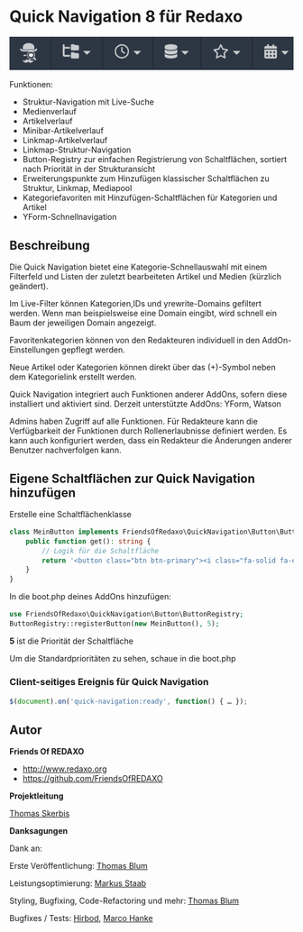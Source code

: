 # Quick Navigation 8 für Redaxo

![Screenshot](https://raw.githubusercontent.com/FriendsOfREDAXO/quick_navigation/assets/quickbar.png)

Funktionen: 
- Struktur-Navigation mit Live-Suche
- Medienverlauf
- Artikelverlauf
- Minibar-Artikelverlauf
- Linkmap-Artikelverlauf
- Linkmap-Struktur-Navigation
- Button-Registry zur einfachen Registrierung von Schaltflächen, sortiert nach Priorität in der Strukturansicht
- Erweiterungspunkte zum Hinzufügen klassischer Schaltflächen zu Struktur, Linkmap, Mediapool
- Kategoriefavoriten mit Hinzufügen-Schaltflächen für Kategorien und Artikel
- YForm-Schnellnavigation

## Beschreibung 

Die Quick Navigation bietet eine Kategorie-Schnellauswahl mit einem Filterfeld und Listen der zuletzt bearbeiteten Artikel und Medien (kürzlich geändert).

Im Live-Filter können Kategorien,IDs und yrewrite-Domains gefiltert werden. Wenn man beispielsweise eine Domain eingibt, wird schnell ein Baum der jeweiligen Domain angezeigt.

Favoritenkategorien können von den Redakteuren individuell in den AddOn-Einstellungen gepflegt werden. 

Neue Artikel oder Kategorien können direkt über das (+)-Symbol neben dem Kategorielink erstellt werden.

Quick Navigation integriert auch Funktionen anderer AddOns, sofern diese installiert und aktiviert sind.
Derzeit unterstützte AddOns: YForm, Watson

Admins haben Zugriff auf alle Funktionen.
Für Redakteure kann die Verfügbarkeit der Funktionen durch Rollenerlaubnisse definiert werden. Es kann auch konfiguriert werden, dass ein Redakteur die Änderungen anderer Benutzer nachverfolgen kann.

## Eigene Schaltflächen zur Quick Navigation hinzufügen

Erstelle eine Schaltflächenklasse

```php
class MeinButton implements FriendsOfRedaxo\QuickNavigation\Button\ButtonInterface {
    public function get(): string {
        // Logik für die Schaltfläche
        return '<button class="btn btn-primary"><i class="fa-solid fa-egg"></i> Easter Egg</button>';
    }
}
```

In die boot.php deines AddOns hinzufügen:

```php
use FriendsOfRedaxo\QuickNavigation\Button\ButtonRegistry;
ButtonRegistry::registerButton(new MeinButton(), 5);
```
**5** ist die Priorität der Schaltfläche

Um die Standardprioritäten zu sehen, schaue in die boot.php

### Client-seitiges Ereignis für Quick Navigation

```js
$(document).on('quick-navigation:ready', function() { … });
```

## Autor

**Friends Of REDAXO**

* http://www.redaxo.org
* https://github.com/FriendsOfREDAXO

**Projektleitung**

[Thomas Skerbis](https://github.com/skerbis)

**Danksagungen**

Dank an: 

Erste Veröffentlichung: [Thomas Blum](https://github.com/tbaddade)

Leistungsoptimierung: [Markus Staab](https://github.com/staabm)

Styling, Bugfixing, Code-Refactoring und mehr: [Thomas Blum](https://github.com/tbaddade)

Bugfixes / Tests: [Hirbod](https://github.com/hirbod), [Marco Hanke](https://github.com/marcohanke)
